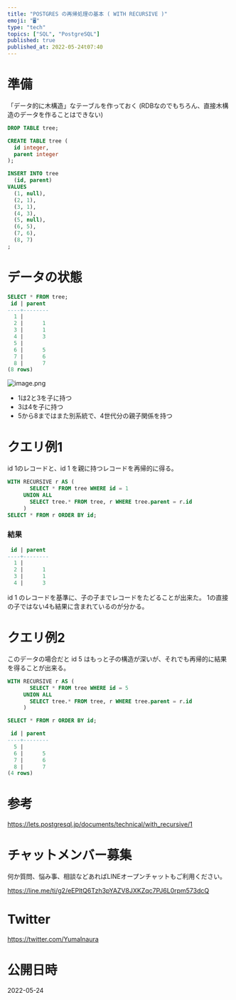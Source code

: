 ```yaml
---
title: "POSTGRES の再帰処理の基本 ( WITH RECURSIVE )"
emoji: "🖥"
type: "tech"
topics: ["SQL", "PostgreSQL"]
published: true
published_at: 2022-05-24t07:40
---
```



# 準備

「データ的に木構造」なテーブルを作っておく
(RDBなのでもちろん、直接木構造のデータを作ることはできない)

```sql
DROP TABLE tree;

CREATE TABLE tree (
  id integer,
  parent integer
);
```

```sql
INSERT INTO tree
  (id, parent)
VALUES
  (1, null),
  (2, 1),
  (3, 1),
  (4, 3),
  (5, null),
  (6, 5),
  (7, 6),
  (8, 7)
;
```

# データの状態

```sql
SELECT * FROM tree;
 id | parent
----+--------
  1 |
  2 |      1
  3 |      1
  4 |      3
  5 |
  6 |      5
  7 |      6
  8 |      7
(8 rows)
```


![image.png](https://qiita-image-store.s3.ap-northeast-1.amazonaws.com/0/89618/0ee74610-b77b-5ecb-538c-235a19a93e42.png)

- 1は2と3を子に持つ
- 3は4を子に持つ
- 5から8まではまた別系統で、4世代分の親子関係を持つ

# クエリ例1

id 1のレコードと、id 1 を親に持つレコードを再帰的に得る。

```sql
WITH RECURSIVE r AS (
       SELECT * FROM tree WHERE id = 1
     UNION ALL
       SELECT tree.* FROM tree, r WHERE tree.parent = r.id
     )
SELECT * FROM r ORDER BY id;
```

### 結果

```sql
 id | parent
----+--------
  1 |
  2 |      1
  3 |      1
  4 |      3
```


id 1 のレコードを基準に、子の子までレコードをたどることが出来た。
1の直接の子ではない4も結果に含まれているのが分かる。


# クエリ例2

このデータの場合だと id 5 はもっと子の構造が深いが、それでも再帰的に結果を得ることが出来る。

```sql
WITH RECURSIVE r AS (
       SELECT * FROM tree WHERE id = 5
     UNION ALL
       SELECT tree.* FROM tree, r WHERE tree.parent = r.id
     )

SELECT * FROM r ORDER BY id;
```

```sql
 id | parent
----+--------
  5 |
  6 |      5
  7 |      6
  8 |      7
(4 rows)
```

# 参考

https://lets.postgresql.jp/documents/technical/with_recursive/1



<!-- Update From Qiita API -->

# チャットメンバー募集


何か質問、悩み事、相談などあればLINEオープンチャットもご利用ください。

https://line.me/ti/g2/eEPltQ6Tzh3pYAZV8JXKZqc7PJ6L0rpm573dcQ





# Twitter


https://twitter.com/YumaInaura


<!-- Update From Qiita API -->



# 公開日時

2022-05-24
